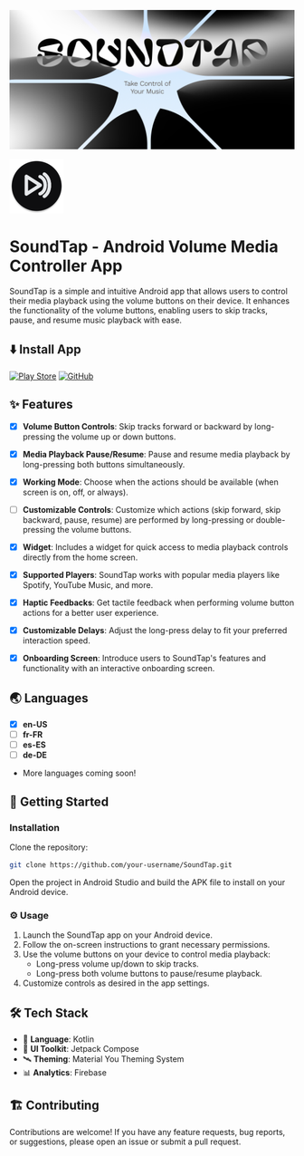 ![Cover Image](/RESOURCES/Cover-1024x500.png)

![SoundTap Icon](https://github.com/Angel-Studio/SoundTap/blob/master/app/src/main/res/mipmap-xhdpi/ic_launcher_round.webp)

# SoundTap - Android Volume Media Controller App

SoundTap is a simple and intuitive Android app that allows users to control their media playback
using the volume buttons on their device. It enhances the functionality of the volume buttons,
enabling users to skip tracks, pause, and resume music playback with ease.

## ⬇️ Install App

[![Play Store](https://img.shields.io/badge/Google_Play-414141?style=for-the-badge&logo=google-play&logoColor=white)](https://play.google.com/store/apps/details?id=fr.angel.soundtap)
[![GitHub](https://img.shields.io/badge/github-%23121011.svg?style=for-the-badge&logo=github&logoColor=white)](https://github.com/Angel-Studio/SoundTap/releases)

## ✨ Features

- [x] **Volume Button Controls**: Skip tracks forward or backward by long-pressing the volume up or
  down buttons.

- [x] **Media Playback Pause/Resume**: Pause and resume media playback by long-pressing both buttons
  simultaneously.

- [x] **Working Mode**: Choose when the actions should be available (when screen is on, off, or
  always).

- [ ] **Customizable Controls**: Customize which actions (skip forward, skip backward, pause,
  resume) are performed by long-pressing or double-pressing the volume buttons.

- [x] **Widget**: Includes a widget for quick access to media playback controls directly from the
  home screen.

- [x] **Supported Players**: SoundTap works with popular media players like Spotify, YouTube Music,
  and more.

- [x] **Haptic Feedbacks**: Get tactile feedback when performing volume button actions for a better
  user experience.

- [x] **Customizable Delays**: Adjust the long-press delay to fit your preferred interaction speed.

- [x] **Onboarding Screen**: Introduce users to SoundTap's features and functionality with an
  interactive onboarding screen.

## 🌏 Languages

- [x] **en-US**
- [ ] **fr-FR**
- [ ] **es-ES**
- [ ] **de-DE**
- More languages coming soon!

## 🚀 Getting Started

### Installation

Clone the repository:

```bash
git clone https://github.com/your-username/SoundTap.git
```

Open the project in Android Studio and build the APK file to install on your Android device.

### :gear: Usage

1. Launch the SoundTap app on your Android device.
2. Follow the on-screen instructions to grant necessary permissions.
3. Use the volume buttons on your device to control media playback:
    - Long-press volume up/down to skip tracks.
    - Long-press both volume buttons to pause/resume playback.
4. Customize controls as desired in the app settings.

## :hammer_and_wrench: Tech Stack

- :dart: **Language**: Kotlin
- :art: **UI Toolkit**: Jetpack Compose
- :artificial_satellite: **Theming**: Material You Theming System
- :bar_chart: **Analytics**: Firebase

## 🏗️ Contributing

Contributions are welcome! If you have any feature requests, bug reports, or suggestions, please
open an issue or submit a pull request.
